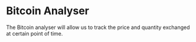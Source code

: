 # Bitcoin Analyser
 The Bitcoin analyser will allow us to track the price and quantity exchanged at certain point of time.
